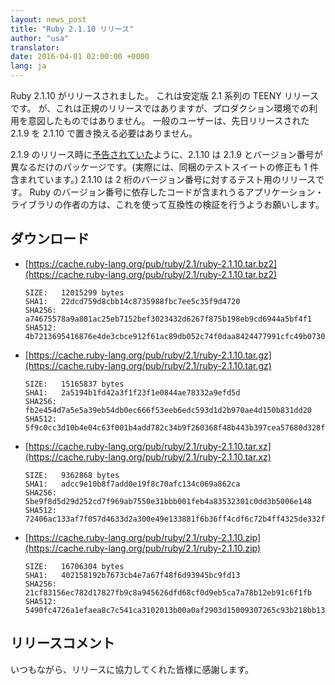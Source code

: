 ```yaml
---
layout: news_post
title: "Ruby 2.1.10 リリース"
author: "usa"
translator:
date: 2016-04-01 02:00:00 +0000
lang: ja
---
```


Ruby 2.1.10 がリリースされました。
これは安定版 2.1 系列の TEENY リリースです。
が、これは正規のリリースではありますが、プロダクション環境での利用を意図したものではありません。
一般のユーザーは、先日リリースされた 2.1.9 を 2.1.10 で置き換える必要はありません。

2.1.9 のリリース時に[予告されていた](https://www.ruby-lang.org/ja/news/2016/03/30/ruby-2-1-9-released/)ように、2.1.10 は 2.1.9 とバージョン番号が異なるだけのパッケージです。(実際には、同梱のテストスイートの修正も 1 件含まれています。)
2.1.10 は 2 桁のバージョン番号に対するテスト用のリリースです。
Ruby のバージョン番号に依存したコードが含まれうるアプリケーション・ライブラリの作者の方は、これを使って互換性の検証を行うようお願いします。

## ダウンロード

* [https://cache.ruby-lang.org/pub/ruby/2.1/ruby-2.1.10.tar.bz2](https://cache.ruby-lang.org/pub/ruby/2.1/ruby-2.1.10.tar.bz2)

      SIZE:   12015299 bytes
      SHA1:   22dcd759d8cbb14c8735988fbc7ee5c35f9d4720
      SHA256: a74675578a9a801ac25eb7152bef3023432d6267f875b198eb9cd6944a5bf4f1
      SHA512: 4b7213695416876e4de3cbce912f61ac89db052c74f0daa8424477991cfc49b07300e960177ff576b634a97ee8afef3c5aded5d5806329dbd01d0ce7b42b9b63

* [https://cache.ruby-lang.org/pub/ruby/2.1/ruby-2.1.10.tar.gz](https://cache.ruby-lang.org/pub/ruby/2.1/ruby-2.1.10.tar.gz)

      SIZE:   15165837 bytes
      SHA1:   2a5194b1fd42a3f1f23f1e0844ae78332a9efd5d
      SHA256: fb2e454d7a5e5a39eb54db0ec666f53eeb6edc593d1d2b970ae4d150b831dd20
      SHA512: 5f9c0cc3d10b4e04c63f001b4add782c34b9f260368f48b443b397cea57680d328f7c28cbb2a9be4c2f5acd114bac07dacb100d57018fa4d2a1792fc03083418

* [https://cache.ruby-lang.org/pub/ruby/2.1/ruby-2.1.10.tar.xz](https://cache.ruby-lang.org/pub/ruby/2.1/ruby-2.1.10.tar.xz)

      SIZE:   9362868 bytes
      SHA1:   adcc9e10b8f7add0e19f8c70afc134c069a862ca
      SHA256: 5be9f8d5d29d252cd7f969ab7550e31bbb001feb4a83532301c0dd3b5006e148
      SHA512: 72406ac133af7f057d4633d2a300e49e133881f6b36ff4cdf6c72b4ff4325de332fc5a45c96ea407140a8bf09cdc307e13107c539196902e5b67b7d24cd72dc9

* [https://cache.ruby-lang.org/pub/ruby/2.1/ruby-2.1.10.zip](https://cache.ruby-lang.org/pub/ruby/2.1/ruby-2.1.10.zip)

      SIZE:   16706304 bytes
      SHA1:   402158192b7673cb4e7a67f48f6d93945bc9fd13
      SHA256: 21cf83156ec782d17827fb9c8a945626dfd68cf0d9eb5ca7a78b12eb91c6f1fb
      SHA512: 5490fc4726a1efaea8c7c541ca3102013b00a0af2903d15009307265c93b218bb13aab0007d279823c740a9b173d957ca79f2d8f25932f04763ec1aa18d164e8

## リリースコメント

いつもながら、リリースに協力してくれた皆様に感謝します。
